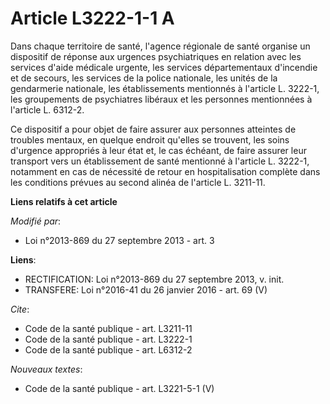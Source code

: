 # Article L3222-1-1 A

Dans chaque territoire de santé, l'agence régionale de santé organise un dispositif de réponse aux urgences psychiatriques en
relation avec les services d'aide médicale urgente, les services départementaux d'incendie et de secours, les services de la
police nationale, les unités de la gendarmerie nationale, les établissements mentionnés à l'article L. 3222-1, les
groupements de psychiatres libéraux et les personnes mentionnées à l'article L. 6312-2. 

Ce dispositif a pour objet de faire assurer aux personnes atteintes de troubles mentaux, en quelque endroit qu'elles se
trouvent, les soins d'urgence appropriés à leur état et, le cas échéant, de faire assurer leur transport vers un
établissement de santé mentionné à l'article L. 3222-1, notamment en cas de nécessité de retour en hospitalisation complète
dans les conditions prévues au second alinéa de l'article L. 3211-11.

**Liens relatifs à cet article**

_Modifié par_:

  - Loi n°2013-869 du 27 septembre 2013 - art. 3

**Liens**:

  - RECTIFICATION: Loi n°2013-869 du 27 septembre 2013, v. init.
  - TRANSFERE: Loi n°2016-41 du 26 janvier 2016 - art. 69 (V)

_Cite_:

  - Code de la santé publique - art. L3211-11
  - Code de la santé publique - art. L3222-1
  - Code de la santé publique - art. L6312-2

_Nouveaux textes_:

  - Code de la santé publique - art. L3221-5-1 (V)
